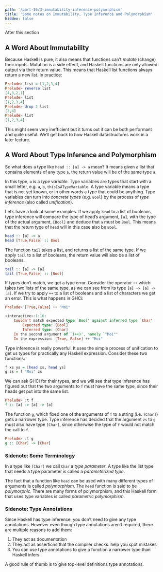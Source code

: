 ```yaml
---
path: '/part-16/3-immutability-inference-polymorphism'
title: 'Some notes on Immutability, Type Inference and Polymorphism'
hidden: false
---
```


<text-box variant='learningObjectives' name="Learning objectives">

After this section

</text-box>

A Word About Immutability
------------------------------------------------

Because Haskell is pure, it also means that functions can’t _mutate_ (change) their inputs. Mutation is a side effect, and Haskell functions are only allowed output via their return value. This means that Haskell list functions always return a new list. In practice:

```Haskell
Prelude> list = [1,2,3,4]
Prelude> reverse list
[4,3,2,1]
Prelude> list
[1,2,3,4]
Prelude> drop 2 list
[3,4]
Prelude> list
[1,2,3,4]
```

This might seem very inefficient but it turns out it can be both performant and quite useful. We’ll get back to how Haskell datastructures work in a later lecture.

A Word About Type Inference and Polymorphism
------------------------------------------------

So what does a type like `head :: [a] -> a` mean? It means given a list that contains elements of any type `a`, the return value will be of the same type `a`.

In this type, `a` is a _type variable_. Type variables are types that start with a small letter, e.g. `a`, `b`, `thisIsATypeVariable`. A type variable means a type that is not yet known, or in other words a type that could be anything. Type variables can turn into _concrete types_ (e.g. `Bool`) by the process of _type inference_ (also called _unification_).

Let’s have a look at some examples. If we apply `head` to a list of booleans, type inference will compare the type of head’s argument, `[a]`, with the type of the actual argument, `[Bool]` and deduce that `a` must be `Bool`. This means that the return type of `head` will in this case also be `Bool`.

```Haskell
head :: [a] -> a
head [True,False] :: Bool
```
The function `tail` takes a list, and returns a list of the same type. If we apply `tail` to a list of booleans, the return value will also be a list of booleans.

```haskell
tail :: [a] -> [a]
tail [True,False] :: [Bool]
```

If types don’t match, we get a type error. Consider the operator `++` which takes two lists of the same type, as we can see from its type `[a] -> [a] -> [a]`. If we try to apply `++` to a list of booleans and a list of characters we get an error. This is what happens in GHCi:

```haskell
Prelude> [True,False] ++ "Moi"

<interactive>:1:16:
    Couldn't match expected type `Bool' against inferred type `Char'
        Expected type: [Bool]
        Inferred type: [Char]
    In the second argument of `(++)', namely `"Moi"'
    In the expression: [True, False] ++ "Moi"
```

Type inference is really powerful. It uses the simple process of unification to get us types for practically any Haskell expression. Consider these two functions:

```haskell
f xs ys = [head xs, head ys]
g zs = f "Moi" zs
```


We can ask GHCi for their types, and we will see that type inference has figured out that the two arguments to `f` must have the same type, since their heads get put into the same list.

```haskell
Prelude> :t f
f :: [a] -> [a] -> [a]
```
The function `g`, which fixed one of the arguments of `f` to a string (i.e. `[Char]`) gets a narrower type. Type inference has decided that the argument `zs` to `g` must also have type `[Char]`, since otherwise the type of `f` would not match the call to `f`.

```haskell
Prelude> :t g
g :: [Char] -> [Char]
```

### Sidenote: Some Terminology

In a type like `[Char]` we call `Char` a _type parameter_. A type like the list type that needs a type parameter is called a _parameterized type_.

The fact that a function like `head` can be used with many different types of arguments is called _polymorphism_. The `head` function is said to be _polymorphic_. There are many forms of polymorphism, and this Haskell form that uses type variables is called _parametric polymorphism_.

### Sidenote: Type Annotations

Since Haskell has type inference, you don’t need to give any type annotations. However even though type annotations aren’t required, there are multiple reasons to add them:

1.  They act as documentation
2.  They act as assertions that the compiler checks: help you spot mistakes
3.  You can use type annotations to give a function a narrower type than Haskell infers

A good rule of thumb is to give top-level definitions type annotations.
